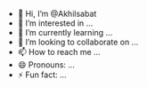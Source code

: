 - 👋 Hi, I’m @Akhilsabat
- 👀 I’m interested in ...
- 🌱 I’m currently learning ...
- 💞️ I’m looking to collaborate on ...
- 📫 How to reach me ...
- 😄 Pronouns: ...
- ⚡ Fun fact: ...

<!---
Akhilsabat/Akhilsabat is a ✨ special ✨ repository because its `README.md` (this file) appears on your GitHub profile.
You can click the Preview link to take a look at your changes.
--->
